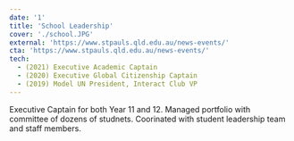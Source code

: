 ```yaml
---
date: '1'
title: 'School Leadership'
cover: './school.JPG'
external: 'https://www.stpauls.qld.edu.au/news-events/'
cta: 'https://www.stpauls.qld.edu.au/news-events/'
tech:
  - (2021) Executive Academic Captain
  - (2020) Executive Global Citizenship Captain
  - (2019) Model UN President, Interact Club VP
---
```


Executive Captain for both Year 11 and 12. Managed portfolio with committee of dozens of studnets. Coorinated with student leadership team and staff members.

